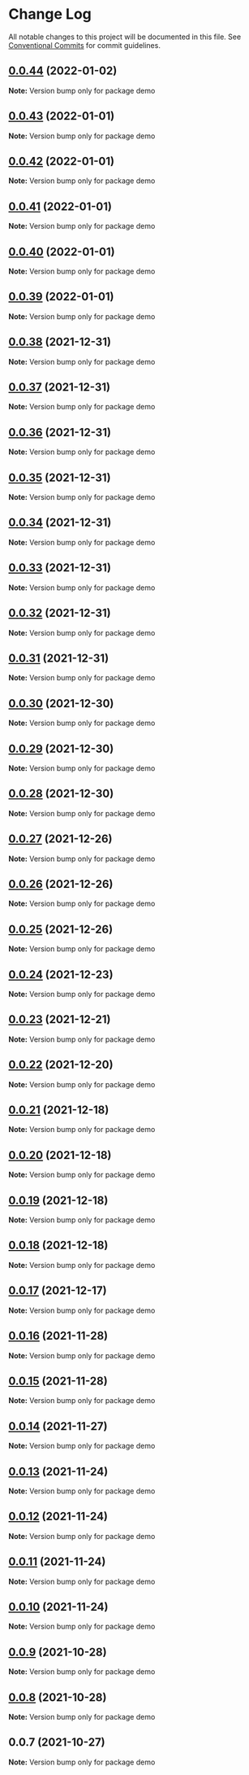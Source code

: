 # Change Log

All notable changes to this project will be documented in this file.
See [Conventional Commits](https://conventionalcommits.org) for commit guidelines.

## [0.0.44](https://github.com/code-cabana/web-components/compare/v0.0.43...v0.0.44) (2022-01-02)

**Note:** Version bump only for package demo





## [0.0.43](https://github.com/code-cabana/web-components/compare/v0.0.42...v0.0.43) (2022-01-01)

**Note:** Version bump only for package demo





## [0.0.42](https://github.com/code-cabana/web-components/compare/v0.0.41...v0.0.42) (2022-01-01)

**Note:** Version bump only for package demo





## [0.0.41](https://github.com/code-cabana/web-components/compare/v0.0.40...v0.0.41) (2022-01-01)

**Note:** Version bump only for package demo





## [0.0.40](https://github.com/code-cabana/web-components/compare/v0.0.39...v0.0.40) (2022-01-01)

**Note:** Version bump only for package demo





## [0.0.39](https://github.com/code-cabana/web-components/compare/v0.0.38...v0.0.39) (2022-01-01)

**Note:** Version bump only for package demo





## [0.0.38](https://github.com/code-cabana/web-components/compare/v0.0.37...v0.0.38) (2021-12-31)

**Note:** Version bump only for package demo





## [0.0.37](https://github.com/code-cabana/web-components/compare/v0.0.36...v0.0.37) (2021-12-31)

**Note:** Version bump only for package demo





## [0.0.36](https://github.com/code-cabana/web-components/compare/v0.0.35...v0.0.36) (2021-12-31)

**Note:** Version bump only for package demo





## [0.0.35](https://github.com/code-cabana/web-components/compare/v0.0.34...v0.0.35) (2021-12-31)

**Note:** Version bump only for package demo





## [0.0.34](https://github.com/code-cabana/web-components/compare/v0.0.33...v0.0.34) (2021-12-31)

**Note:** Version bump only for package demo





## [0.0.33](https://github.com/code-cabana/web-components/compare/v0.0.32...v0.0.33) (2021-12-31)

**Note:** Version bump only for package demo





## [0.0.32](https://github.com/code-cabana/web-components/compare/v0.0.31...v0.0.32) (2021-12-31)

**Note:** Version bump only for package demo





## [0.0.31](https://github.com/code-cabana/web-components/compare/v0.0.30...v0.0.31) (2021-12-31)

**Note:** Version bump only for package demo





## [0.0.30](https://github.com/code-cabana/web-components/compare/v0.0.29...v0.0.30) (2021-12-30)

**Note:** Version bump only for package demo





## [0.0.29](https://github.com/code-cabana/web-components/compare/v0.0.28...v0.0.29) (2021-12-30)

**Note:** Version bump only for package demo





## [0.0.28](https://github.com/code-cabana/web-components/compare/v0.0.27...v0.0.28) (2021-12-30)

**Note:** Version bump only for package demo





## [0.0.27](https://github.com/code-cabana/web-components/compare/v0.0.26...v0.0.27) (2021-12-26)

**Note:** Version bump only for package demo





## [0.0.26](https://github.com/code-cabana/web-components/compare/v0.0.25...v0.0.26) (2021-12-26)

**Note:** Version bump only for package demo





## [0.0.25](https://github.com/code-cabana/web-components/compare/v0.0.24...v0.0.25) (2021-12-26)

**Note:** Version bump only for package demo





## [0.0.24](https://github.com/code-cabana/web-components/compare/v0.0.23...v0.0.24) (2021-12-23)

**Note:** Version bump only for package demo





## [0.0.23](https://github.com/code-cabana/web-components/compare/v0.0.22...v0.0.23) (2021-12-21)

**Note:** Version bump only for package demo





## [0.0.22](https://github.com/code-cabana/web-components/compare/v0.0.21...v0.0.22) (2021-12-20)

**Note:** Version bump only for package demo





## [0.0.21](https://github.com/code-cabana/web-components/compare/v0.0.20...v0.0.21) (2021-12-18)

**Note:** Version bump only for package demo





## [0.0.20](https://github.com/code-cabana/web-components/compare/v0.0.19...v0.0.20) (2021-12-18)

**Note:** Version bump only for package demo





## [0.0.19](https://github.com/code-cabana/web-components/compare/v0.0.18...v0.0.19) (2021-12-18)

**Note:** Version bump only for package demo





## [0.0.18](https://github.com/code-cabana/web-components/compare/v0.0.17...v0.0.18) (2021-12-18)

**Note:** Version bump only for package demo





## [0.0.17](https://github.com/code-cabana/web-components/compare/v0.0.16...v0.0.17) (2021-12-17)

**Note:** Version bump only for package demo





## [0.0.16](https://github.com/code-cabana/web-components/compare/v0.0.15...v0.0.16) (2021-11-28)

**Note:** Version bump only for package demo





## [0.0.15](https://github.com/code-cabana/web-components/compare/v0.0.14...v0.0.15) (2021-11-28)

**Note:** Version bump only for package demo





## [0.0.14](https://github.com/code-cabana/web-components/compare/v0.0.13...v0.0.14) (2021-11-27)

**Note:** Version bump only for package demo





## [0.0.13](https://github.com/code-cabana/web-components/compare/v0.0.12...v0.0.13) (2021-11-24)

**Note:** Version bump only for package demo





## [0.0.12](https://github.com/code-cabana/web-components/compare/v0.0.11...v0.0.12) (2021-11-24)

**Note:** Version bump only for package demo





## [0.0.11](https://github.com/code-cabana/web-components/compare/v0.0.10...v0.0.11) (2021-11-24)

**Note:** Version bump only for package demo





## [0.0.10](https://github.com/code-cabana/web-components/compare/v0.0.9...v0.0.10) (2021-11-24)

**Note:** Version bump only for package demo





## [0.0.9](https://github.com/code-cabana/web-components/compare/v0.0.8...v0.0.9) (2021-10-28)

**Note:** Version bump only for package demo





## [0.0.8](https://github.com/code-cabana/web-components/compare/v0.0.7...v0.0.8) (2021-10-28)

**Note:** Version bump only for package demo





## 0.0.7 (2021-10-27)

**Note:** Version bump only for package demo
